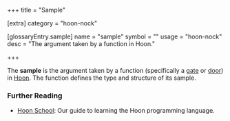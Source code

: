 +++
title = "Sample"

[extra]
category = "hoon-nock"

[glossaryEntry.sample]
name = "sample"
symbol = ""
usage = "hoon-nock"
desc = "The argument taken by a function in Hoon."

+++

The **sample** is the argument taken by a function (specifically a
[gate](/glossary/gate) or [door](/glossary/door)) in [Hoon](/glossary/hoon).
The function defines the type and structure of its sample.

### Further Reading

- [Hoon School](/courses/hoon-school/): Our guide to learning the Hoon programming language.
